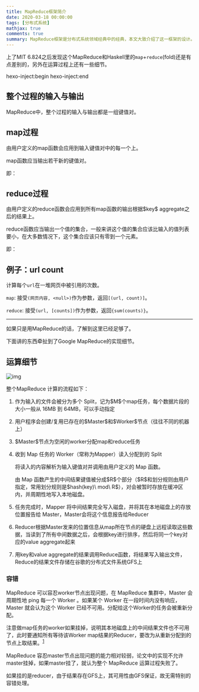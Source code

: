 ```yaml
---
title: MapReduce框架简介
date: 2020-03-18 00:00:00
tags: [分布式系统]
mathjax: true
comments: true
summary: MapReduce框架是分布式系统领域经典中的经典，本文大致介绍了这一框架的设计。
---
```

<p>上了MIT 6.824之后发现这个MapReduce和Haskell里的<code>map</code>+<code>reduce</code>(fold)还是有点差别的，另外在运算过程上还有一些细节。</p>
 hexo-inject:begin  hexo-inject:end <h2 id="整个过程的输入与输出"><a class="headerlink" href="#整个过程的输入与输出" title="整个过程的输入与输出"></a>整个过程的输入与输出</h2><p>MapReduce中，整个过程的输入与输出都是一组键值对。</p>
<h2 id="map过程"><a class="headerlink" href="#map过程" title="map过程"></a>map过程</h2><p>由用户定义的map函数会应用到输入键值对中的每一个上。</p>
<p>map函数应当输出若干新的键值对。</p>
<p>即：</p>
<script type="math/tex; mode=display">
map\ (key, value) \rightarrow [(key',value')]</script><h2 id="reduce过程"><a class="headerlink" href="#reduce过程" title="reduce过程"></a>reduce过程</h2><p>由用户定义的reduce函数会应用到所有map函数的输出根据$key$ aggregate之后的结果上。</p>
<p>reduce函数应当输出一个值的集合，一般来讲这个值的集合应该比输入的值列表要小，在大多数情况下，这个集合应该只有零到一个元素。</p>
<p>即：</p>
<script type="math/tex; mode=display">
reduce (key, [value]) \rightarrow [value']</script><h2 id="例子：url-count"><a class="headerlink" href="#例子：url-count" title="例子：url count"></a>例子：url count</h2><p>计算每个<code>url</code>在一堆网页中被引用的次数。</p>
<p><code>map</code>: 接受<code>(网页内容, &lt;null&gt;)</code>作为参数，返回<code>[(url, count)]</code>。</p>
<p><code>reduce</code>: 接受<code>(url, [counts])</code>作为参数，返回<code>{sum(counts)}</code>。</p>
<hr/>
<p>如果只是用MapReduce的话，了解到这里已经足够了。</p>
<p>下面讲的东西牵扯到了Google MapReduce的实现细节。</p>
<h2 id="运算细节"><a class="headerlink" href="#运算细节" title="运算细节"></a>运算细节</h2><p><img alt="img" src="https://pic4.zhimg.com/80/v2-add6b28c0c1632fe764271b8ad7b14fb_1440w.jpg"/></p>
<p>整个MapReduce 计算的流程如下：</p>
<ol>
<li><p>作为输入的文件会被分为多个 Split，记为$M$个map任务，每个数据片段的大小一般从 16MB 到 64MB，可以手动指定</p>
</li>
<li><p>用户程序会创建/复用已存在的$Master$和$Worker$节点（往往不同的机器上）</p>
</li>
<li><p>$Master$节点为空闲的worker分配map和reduce任务</p>
</li>
<li><p>收到 Map 任务的 Worker（常称为Mapper）读入分配到的 Split</p>
<p>将读入的内容解析为输入键值对并调用由用户定义的 Map 函数。</p>
<p>由 Map 函数产生的中间结果键值被分成$R$个部分（$R$和划分规则由用户指定，常用划分规则是$hash(key)\ mod\ R$），对会被暂时存放在缓冲区内，并周期性地写入本地磁盘。</p>
</li>
<li><p>任务完成时，Mapper 将中间结果完全写入磁盘，并将其在本地磁盘上的存放位置报告给 Master，Master会将这个信息报告给Reducer</p>
</li>
<li><p>Reducer根据Master发来的位置信息从map所在节点的硬盘上远程读取这些数据，当读到了所有中间数据之后，会根据key进行排序，然后将同一个key对应的value aggregate起来</p>
</li>
<li><p>用key和value aggregate的结果调用Reduce函数，将结果写入输出文件，Reduce的结果文件存储在谷歌的分布式文件系统GFS上</p>
</li>
</ol>
<h3 id="容错"><a class="headerlink" href="#容错" title="容错"></a>容错</h3><p>MapReduce 可以容忍worker节点出现问题，在 MapReduce 集群中，Master 会周期性地 ping 每一个 Worker 。如果某个 Worker 在一段时间内没有响应，Master 就会认为这个 Worker 已经不可用。分配给这个Worker的任务会被重新分配。</p>
<p>注意做map任务的worker如果挂掉，说明其本地磁盘上的中间结果文件也不可用了，此时要通知所有等待该Worker map结果的Reducer，要改为从重新分配到的节点上取结果。<sup><a href="#fn_1" id="reffn_1">1</a></sup></p>
<p>MapReduce 容忍master节点出现问题的能力相对较弱，论文中的实现不允许master挂掉，如果master挂了，就认为整个 MapReduce 运算过程失败了。</p>
<p>如果挂的是reducer，由于结果存在GFS上，其可用性由GFS保证，故无需特别的容错处理。</p>

